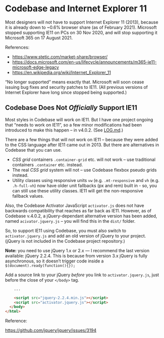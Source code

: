 # Codebase and  Internet Explorer 11

Most designers will not have to support Internet Explorer 11 (2013), because it is already down to ~0.6% browser share (as of February 2021). Microsoft stopped supporting IE11 on PCs on 30 Nov 2020, and will stop supporting it Microsoft 365 on 17 August 2021.

References:

* https://www.stetic.com/market-share/browser/
* https://docs.microsoft.com/en-us/lifecycle/announcements/m365-ie11-microsoft-edge-legacy
* https://en.wikipedia.org/wiki/Internet_Explorer_11

“No longer supported” means exactly that. Microsoft will soon cease issuing bug fixes and security patches to IE11. (All previous versions of Internet Explorer have long since stopped being supported.)

## Codebase Does Not _Officially_ Support IE11

Most styles in Codebase will work on IE11. But I have one project ongoing that “needs to work on IE11”, so a few minor modifications had been introduced to make this happen – in v4.0.2. (See [LOG.md](LOG.md).)

There are a few things that will not work on IE11 – because they were added to the CSS language after IE11 came out in 2013. But there are alternatives in Codebase that you can use.

* _CSS grid_ containers `.container-grid` etc. will not work – use traditional containers `.container` etc. instead.
* The real _CSS grid_ system will not – use Codebase flexbox pseudo grids instead.
* Utility classes using responsive units `vw` (e.g. `.mt-responsive` and `vh` (e.g. `.h-full-vh`) now have older unit fallbacks (px and rem) built in - so, you can still use these utility classes. IE11 will get the non-responsive fallback values.

Also, the Codebase Activator JavaScript `activator.js` does not have backwards compatibility that reaches as far back as IE11. However, as of Codebase v.4.0.2, a jQuery-dependant alternative version has been added, named `acivator.jquery.js` – you will find this in the `dist/` folder.

So, to support IE11 using Codebase, you must also switch to `activator.jquery.js` and add an old version of jQuery to your project. (jQuery is not included in the Codebase project repository.)

**Note:** you need to use jQuery 1.x or 2.x — I recommend the last version available: jQuery 2.2.4. This is because from version 3.x jQuery is fully asynchronous, so it doesn’t trigger code inside a `$(document).ready(function(){});`

Add a source link to your jQuery _before_ you link to `activator.jquery.js`, just before the close of your `</body>` tag.

```html
    ...

    <script src="jquery-2.2.4.min.js"></script>
    <script src="activator.jquery.js"></script>
  </body>
</html>
```

Reference:

https://github.com/jquery/jquery/issues/3194